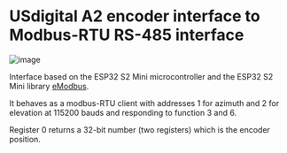# USdigital A2 encoder interface to Modbus-RTU RS-485 interface
![image](https://github.com/EA3HMJ-Tracking-Software-Suit/A2-Interface/assets/2368602/8dd7b06c-fc4e-4970-8531-5e5ef3688cf7)

Interface based on the ESP32 S2 Mini microcontroller and the ESP32 S2 Mini library [eModbus](https://github.com/eModbus/eModbus).

It behaves as a modbus-RTU client with addresses 1 for azimuth and 2 for elevation at 115200 bauds and responding to function 3 and 6.

Register 0 returns a 32-bit number (two registers) which is the encoder position.

